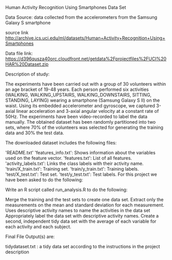 Human Activity Recognition Using Smartphones Data Set

Data Source: data collected from the accelerometers from the Samsung Galaxy S smartphone

source link http://archive.ics.uci.edu/ml/datasets/Human+Activity+Recognition+Using+Smartphones 

Data file link: https://d396qusza40orc.cloudfront.net/getdata%2Fprojectfiles%2FUCI%20HAR%20Dataset.zip 

Description of study:

The experiments have been carried out with a group of 30 volunteers within an age bracket of 19-48 years. Each person performed six activities (WALKING, WALKING_UPSTAIRS, WALKING_DOWNSTAIRS, SITTING, STANDING, LAYING) wearing a smartphone (Samsung Galaxy S II) on the waist. Using its embedded accelerometer and gyroscope, we captured 3-axial linear acceleration and 3-axial angular velocity at a constant rate of 50Hz. The experiments have been video-recorded to label the data manually. The obtained dataset has been randomly partitioned into two sets, where 70% of the volunteers was selected for generating the training data and 30% the test data.

The downloaded dataset includes the following files:

'README.txt'
'features_info.txt': Shows information about the variables used on the feature vector.
'features.txt': List of all features.
'activity_labels.txt': Links the class labels with their activity name.
'train/X_train.txt': Training set.
'train/y_train.txt': Training labels.
'test/X_test.txt': Test set.
'test/y_test.txt': Test labels.
For this project we have been asked to do the following:

Write an R script called run_analysis.R to do the following:

Merge the training and the test sets to create one data set.
Extract only the measurements on the mean and standard deviation for each measurement.
Uses descriptive activity names to name the activities in the data set
Appropriately label the data set with descriptive activity names.
Create a second, independent tidy data set with the average of each variable for each activity and each subject.

Final File Output(s) are:

 tidydataset.txt : a tidy data set according to the instructions in the project description
